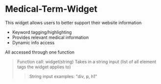 # Medical-Term-Widget
This widget allows users to better support their website information
* Keyword tagging/highlighting
* Provides relevant medical information
* Dynamic info access

All accessed through one function

> Function call: widget(string) 
> Takes in a string input (list of all element tags the widget applies to)
>> String input examples: "div, p, h1"
